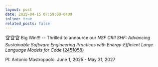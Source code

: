 ```yaml
---
layout: post
date: 2025-04-15 07:59:00-0400
inline: true
related_posts: false
---
```



<p>🏆🏆🏆 Big Win!!! -- Thrilled to annource our <em>NSF CRII SHF: Advancing Sustainable Software Engineering Practices with Energy-Efficient Large Language Models for Code </em> 
<a href="https://www.nsf.gov/awardsearch/showAward?AWD_ID=2451058&HistoricalAwards=false">(2451058)</a>
</p>
<p>
   PI: Antonio Mastropaolo. June 1, 2025 - May 31, 2027
</p>
